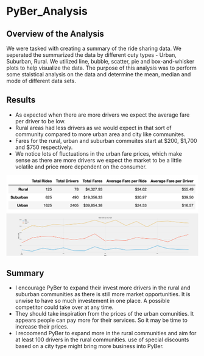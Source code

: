 # PyBer_Analysis

## Overview of the Analysis
We were tasked with creating a summary of the ride sharing data. We seperated the summarized the data by different cuty types - Urban, Suburban, Rural. We utilized line, bubble, scatter, pie and box-and-whisker plots to help visualize the data. The purpose of this analysis was to perform some staistical analysis on the data and determine the mean, median and mode of different data sets.

## Results 
* As expected when there are more drivers we expect the average fare per driver to be low.
* Rural areas had less drivers as we would expect in that sort of community compared to more urban area and city like communites.
* Fares for the rural, urban and suburban commuites start at $200, $1,700 and $750 respectively. 
* We notice lots of fluctuations in the urban fare prices, which make sense as there are more drivers we expect the market to be a little volatile and price more dependent on the consumer.

![Fig 1](Resources/fig1.png "DataFrame")
![Fare Summary](Analysis/PyBer_fare_summary.png "DataFrame")

## Summary 
* I encourage PyBer to expand their invest more drivers in the rural and suburban communities as there is still more market opportunities. It is unwise to have so much investement in one place. A possible competitor could take over at any time.
* They should take inspiration from the prices of the urban comunities. It appears people can pay more for their services. So it may be time to increase their prices.
* I recoomend PyBer to expand more in the rural communities and aim for at least 100 drivers in the rural communities. use of special discounts based on a city type might bring more business into PyBer.




